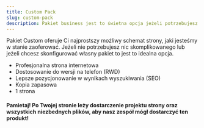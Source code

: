 ```yaml
---
title: Custom Pack
slug: custom-pack
description: Pakiet business jest to świetna opcja jeżeli potrzebujesz bardziej zaawansowanej strony.
---
```


Pakiet Custom oferuje Ci najprostszy możliwy schemat strony, jaki jesteśmy w stanie zaoferować. Jeżeli nie potrzebujesz nic skomplikowanego lub jeżeli chcesz skonfigurować własny pakiet to jest to idealna opcja.

- Profesjonalna strona internetowa
- Dostosowanie do wersji na telefon (RWD)
- Lepsze pozycjonowanie w wynikach wyszukiwania (SEO)
- Kopia zapasowa
- 1 strona

#### Pamietaj! Po Twojej stronie leży dostarczenie projektu strony oraz wszystkich niezbednych plików, aby nasz zespół mógł dostarczyć ten produkt!
